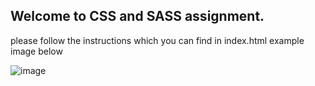 ## Welcome to CSS and SASS assignment.
please follow the instructions which you can find in index.html example image below

![image](https://user-images.githubusercontent.com/7606310/112820311-29719f00-908e-11eb-8985-258de488c2c3.png)
